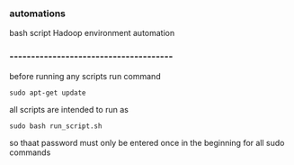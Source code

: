 ### automations
bash script Hadoop environment automation

### --------------------------------------

before running any scripts run command 
```
sudo apt-get update
```
all scripts are intended to run as 
```
sudo bash run_script.sh
```
so thaat password must only be entered once in the beginning for all sudo commands
